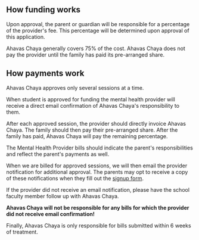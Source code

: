 ## How funding works

Upon approval, the parent or guardian will be responsible for a percentage of the provider's fee. This percentage will be determined upon approval of this application.

Ahavas Chaya generally covers 75% of the cost.
Ahavas Chaya does not pay the provider until the family has paid its pre-arranged share.

## How payments work

Ahavas Chaya approves only several sessions at a time.

When student is approved for funding the mental health provider will receive a direct  email confirmation of Ahavas Chaya's responsibility to them. 

After each approved session, the provider should directly invoice Ahavas Chaya.
The family should then pay their pre-arranged share.
After the family has paid, Ahavas Chaya will pay the remaining percentage.

The Mental Health Provider bills should indicate the parent's responsibilities and reflect the parent's payments as well.

When we are billed for approved sessions, we will then email the provider notification for additional approval. The parents may opt to receive a copy of these notifications when they fill out the [signup form](/apply/parents).

If the provider did not receive an email notification, please have the school faculty member follow up with Ahavas Chaya.

**Ahavas Chaya will not be responsible for any bills for which the provider did not receive email confirmation!**

Finally, Ahavas Chaya is only responsible for bills submitted within 6 weeks of treatment.